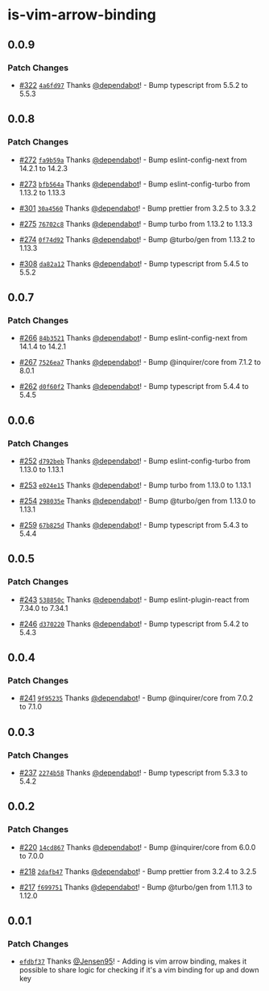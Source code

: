 # is-vim-arrow-binding

## 0.0.9

### Patch Changes

- [#322](https://github.com/Jensen95/inquirer-plugins/pull/322) [`4a6fd97`](https://github.com/Jensen95/inquirer-plugins/commit/4a6fd97072762abec1ee2e1da1e55bb68bbb65fd) Thanks [@dependabot](https://github.com/apps/dependabot)! - Bump typescript from 5.5.2 to 5.5.3

## 0.0.8

### Patch Changes

- [#272](https://github.com/Jensen95/inquirer-plugins/pull/272) [`fa9b59a`](https://github.com/Jensen95/inquirer-plugins/commit/fa9b59a9a36de76d3cb2b5e3898e1166371e880a) Thanks [@dependabot](https://github.com/apps/dependabot)! - Bump eslint-config-next from 14.2.1 to 14.2.3

- [#273](https://github.com/Jensen95/inquirer-plugins/pull/273) [`bfb564a`](https://github.com/Jensen95/inquirer-plugins/commit/bfb564a8faa17d7992c4458da80c3d1aef3db300) Thanks [@dependabot](https://github.com/apps/dependabot)! - Bump eslint-config-turbo from 1.13.2 to 1.13.3

- [#301](https://github.com/Jensen95/inquirer-plugins/pull/301) [`30a4560`](https://github.com/Jensen95/inquirer-plugins/commit/30a456002db92f5773462178f3be80af58699ae1) Thanks [@dependabot](https://github.com/apps/dependabot)! - Bump prettier from 3.2.5 to 3.3.2

- [#275](https://github.com/Jensen95/inquirer-plugins/pull/275) [`76702c8`](https://github.com/Jensen95/inquirer-plugins/commit/76702c8129cc6935db88a8ceec2742e3826db5f1) Thanks [@dependabot](https://github.com/apps/dependabot)! - Bump turbo from 1.13.2 to 1.13.3

- [#274](https://github.com/Jensen95/inquirer-plugins/pull/274) [`0f74d92`](https://github.com/Jensen95/inquirer-plugins/commit/0f74d92f836b7ac9642f557de294e97a070fa42b) Thanks [@dependabot](https://github.com/apps/dependabot)! - Bump @turbo/gen from 1.13.2 to 1.13.3

- [#308](https://github.com/Jensen95/inquirer-plugins/pull/308) [`da82a12`](https://github.com/Jensen95/inquirer-plugins/commit/da82a125158d39d21d8464b24c55408f931a7d65) Thanks [@dependabot](https://github.com/apps/dependabot)! - Bump typescript from 5.4.5 to 5.5.2

## 0.0.7

### Patch Changes

- [#266](https://github.com/Jensen95/inquirer-plugins/pull/266) [`84b3521`](https://github.com/Jensen95/inquirer-plugins/commit/84b3521a61d08b23e6b102e8105dfdb4081cec54) Thanks [@dependabot](https://github.com/apps/dependabot)! - Bump eslint-config-next from 14.1.4 to 14.2.1

- [#267](https://github.com/Jensen95/inquirer-plugins/pull/267) [`7526ea7`](https://github.com/Jensen95/inquirer-plugins/commit/7526ea78b61094857d0a65019feb5a1e9459ff20) Thanks [@dependabot](https://github.com/apps/dependabot)! - Bump @inquirer/core from 7.1.2 to 8.0.1

- [#262](https://github.com/Jensen95/inquirer-plugins/pull/262) [`d0f60f2`](https://github.com/Jensen95/inquirer-plugins/commit/d0f60f2141b7b31f8e22e7d23fde1ed653b0b93b) Thanks [@dependabot](https://github.com/apps/dependabot)! - Bump typescript from 5.4.4 to 5.4.5

## 0.0.6

### Patch Changes

- [#252](https://github.com/Jensen95/inquirer-plugins/pull/252) [`d792beb`](https://github.com/Jensen95/inquirer-plugins/commit/d792bebd6268066ee61245585bb56cedc2e53f4c) Thanks [@dependabot](https://github.com/apps/dependabot)! - Bump eslint-config-turbo from 1.13.0 to 1.13.1

- [#253](https://github.com/Jensen95/inquirer-plugins/pull/253) [`e024e15`](https://github.com/Jensen95/inquirer-plugins/commit/e024e15758155e1a76397d3e6be5452a4fd7ce0f) Thanks [@dependabot](https://github.com/apps/dependabot)! - Bump turbo from 1.13.0 to 1.13.1

- [#254](https://github.com/Jensen95/inquirer-plugins/pull/254) [`298035e`](https://github.com/Jensen95/inquirer-plugins/commit/298035ed6726a47d2c53b676a22db06b4e61235b) Thanks [@dependabot](https://github.com/apps/dependabot)! - Bump @turbo/gen from 1.13.0 to 1.13.1

- [#259](https://github.com/Jensen95/inquirer-plugins/pull/259) [`67b825d`](https://github.com/Jensen95/inquirer-plugins/commit/67b825d5229b776d35d816504402c43d5958e0f5) Thanks [@dependabot](https://github.com/apps/dependabot)! - Bump typescript from 5.4.3 to 5.4.4

## 0.0.5

### Patch Changes

- [#243](https://github.com/Jensen95/inquirer-plugins/pull/243) [`538850c`](https://github.com/Jensen95/inquirer-plugins/commit/538850c1664fa97a0002bc1fc7180e7986b7d9fb) Thanks [@dependabot](https://github.com/apps/dependabot)! - Bump eslint-plugin-react from 7.34.0 to 7.34.1

- [#246](https://github.com/Jensen95/inquirer-plugins/pull/246) [`d370220`](https://github.com/Jensen95/inquirer-plugins/commit/d37022083600e9ce35955b490ab735fb0687cafe) Thanks [@dependabot](https://github.com/apps/dependabot)! - Bump typescript from 5.4.2 to 5.4.3

## 0.0.4

### Patch Changes

- [#241](https://github.com/Jensen95/inquirer-plugins/pull/241) [`9f95235`](https://github.com/Jensen95/inquirer-plugins/commit/9f952358a95526f2112413dcf3168af261646117) Thanks [@dependabot](https://github.com/apps/dependabot)! - Bump @inquirer/core from 7.0.2 to 7.1.0

## 0.0.3

### Patch Changes

- [#237](https://github.com/Jensen95/inquirer-plugins/pull/237) [`2274b58`](https://github.com/Jensen95/inquirer-plugins/commit/2274b58822dcb6baec91ee6fb916d80ee692c2fb) Thanks [@dependabot](https://github.com/apps/dependabot)! - Bump typescript from 5.3.3 to 5.4.2

## 0.0.2

### Patch Changes

- [#220](https://github.com/Jensen95/inquirer-plugins/pull/220) [`14cd867`](https://github.com/Jensen95/inquirer-plugins/commit/14cd867fd9aae30d791935ac06644b5ed7761aff) Thanks [@dependabot](https://github.com/apps/dependabot)! - Bump @inquirer/core from 6.0.0 to 7.0.0

- [#218](https://github.com/Jensen95/inquirer-plugins/pull/218) [`2dafb47`](https://github.com/Jensen95/inquirer-plugins/commit/2dafb47ea4f95dd0b067580c4f8ef59072526443) Thanks [@dependabot](https://github.com/apps/dependabot)! - Bump prettier from 3.2.4 to 3.2.5

- [#217](https://github.com/Jensen95/inquirer-plugins/pull/217) [`f699751`](https://github.com/Jensen95/inquirer-plugins/commit/f69975149e144c59fca9bcbd349049b7f9d928e7) Thanks [@dependabot](https://github.com/apps/dependabot)! - Bump @turbo/gen from 1.11.3 to 1.12.0

## 0.0.1

### Patch Changes

- [`efdbf37`](https://github.com/Jensen95/inquirer-plugins/commit/efdbf377e46dcd174130b3bf6e2884c2cc9c39bb) Thanks [@Jensen95](https://github.com/Jensen95)! - Adding is vim arrow binding, makes it possible to share logic for checking if it's a vim binding for up and down key
